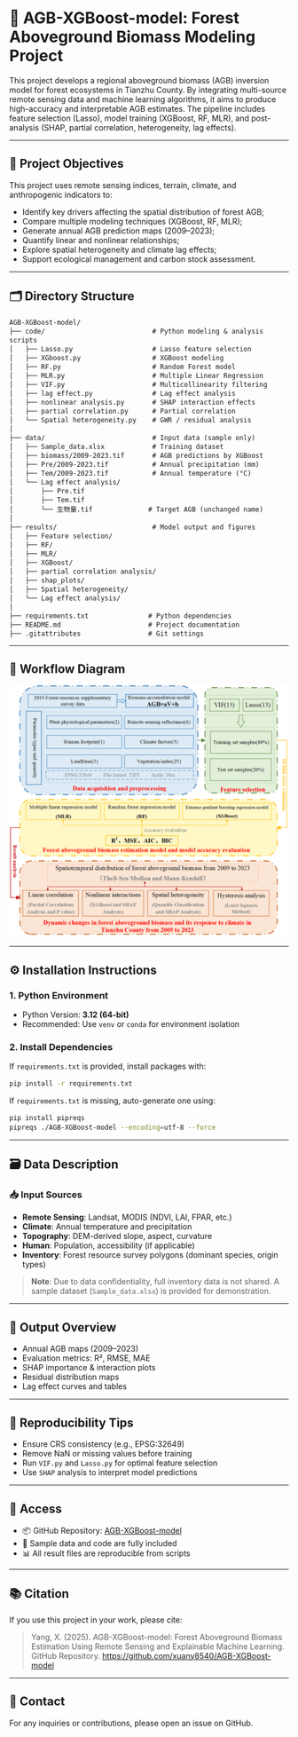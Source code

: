 # 🌲 AGB-XGBoost-model: Forest Aboveground Biomass Modeling Project

This project develops a regional aboveground biomass (AGB) inversion model for forest ecosystems in Tianzhu County. By integrating multi-source remote sensing data and machine learning algorithms, it aims to produce high-accuracy and interpretable AGB estimates. The pipeline includes feature selection (Lasso), model training (XGBoost, RF, MLR), and post-analysis (SHAP, partial correlation, heterogeneity, lag effects).

---

## 📌 Project Objectives

This project uses remote sensing indices, terrain, climate, and anthropogenic indicators to:

- Identify key drivers affecting the spatial distribution of forest AGB;
- Compare multiple modeling techniques (XGBoost, RF, MLR);
- Generate annual AGB prediction maps (2009–2023);
- Quantify linear and nonlinear relationships;
- Explore spatial heterogeneity and climate lag effects;
- Support ecological management and carbon stock assessment.

---

## 🗂️ Directory Structure

```
AGB-XGBoost-model/
├── code/                           # Python modeling & analysis scripts
│   ├── Lasso.py                    # Lasso feature selection
│   ├── XGboost.py                  # XGBoost modeling
│   ├── RF.py                       # Random Forest model
│   ├── MLR.py                      # Multiple Linear Regression
│   ├── VIF.py                      # Multicollinearity filtering
│   ├── lag effect.py               # Lag effect analysis
│   ├── nonlinear analysis.py       # SHAP interaction effects
│   ├── partial correlation.py      # Partial correlation
│   └── Spatial heterogeneity.py    # GWR / residual analysis
│
├── data/                           # Input data (sample only)
│   ├── Sample_data.xlsx            # Training dataset
│   ├── biomass/2009-2023.tif       # AGB predictions by XGBoost
│   ├── Pre/2009-2023.tif           # Annual precipitation (mm)
│   ├── Tem/2009-2023.tif           # Annual temperature (°C)
│   └── Lag effect analysis/
│       ├── Pre.tif
│       ├── Tem.tif
│       └── 生物量.tif              # Target AGB (unchanged name)
│
├── results/                        # Model output and figures
│   ├── Feature selection/
│   ├── RF/
│   ├── MLR/
│   ├── XGBoost/
│   ├── partial correlation analysis/
│   ├── shap_plots/
│   ├── Spatial heterogeneity/
│   └── Lag effect analysis/
│
├── requirements.txt               # Python dependencies
├── README.md                      # Project documentation
├── .gitattributes                 # Git settings
```

---

## 🧭 Workflow Diagram

![Workflow](results/Technical%20route.png)

---

## ⚙️ Installation Instructions

### 1. Python Environment

- Python Version: **3.12 (64-bit)**
- Recommended: Use `venv` or `conda` for environment isolation

### 2. Install Dependencies

If `requirements.txt` is provided, install packages with:

```bash
pip install -r requirements.txt
```

If `requirements.txt` is missing, auto-generate one using:

```bash
pip install pipreqs
pipreqs ./AGB-XGBoost-model --encoding=utf-8 --force
```

---

## 🗃️ Data Description

### 📥 Input Sources

- **Remote Sensing**: Landsat, MODIS (NDVI, LAI, FPAR, etc.)
- **Climate**: Annual temperature and precipitation
- **Topography**: DEM-derived slope, aspect, curvature
- **Human**: Population, accessibility (if applicable)
- **Inventory**: Forest resource survey polygons (dominant species, origin types)

> **Note**: Due to data confidentiality, full inventory data is not shared. A sample dataset (`Sample_data.xlsx`) is provided for demonstration.

---

## 💾 Output Overview

- Annual AGB maps (2009–2023)
- Evaluation metrics: R², RMSE, MAE
- SHAP importance & interaction plots
- Residual distribution maps
- Lag effect curves and tables

---

## 🧠 Reproducibility Tips

- Ensure CRS consistency (e.g., EPSG:32649)
- Remove NaN or missing values before training
- Run `VIF.py` and `Lasso.py` for optimal feature selection
- Use `SHAP` analysis to interpret model predictions

---

## 🔗 Access

- 📦 GitHub Repository: [AGB-XGBoost-model](https://github.com/xuany8540/AGB-XGBoost-model)
- 📁 Sample data and code are fully included
- 📊 All result files are reproducible from scripts

---

## 📚 Citation

If you use this project in your work, please cite:

> Yang, X. (2025). AGB-XGBoost-model: Forest Aboveground Biomass Estimation Using Remote Sensing and Explainable Machine Learning. GitHub Repository. https://github.com/xuany8540/AGB-XGBoost-model

---

## 📮 Contact

For any inquiries or contributions, please open an issue on GitHub.
